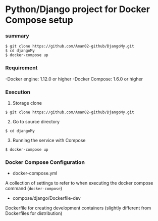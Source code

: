 # Python/Django project for Docker Compose setup

### summary

```
$ git clone https://github.com/Aman02-github/DjangoMy.git
$ cd djangoMy
$ docker-compose up
```

### Requirement

-Docker engine: 1.12.0 or higher
-Docker Compose: 1.6.0 or higher

### Execution

1. Storage clone

```
$ git clone https://github.com/Aman02-github/DjangoMy.git
```

2. Go to source directory

```
$ cd djangoMy
```

3. Running the service with Compose

```
$ docker-compose up
```

### Docker Compose Configuration

- docker-compose.yml


A collection of settings to refer to when executing the docker compose command (`docker-compose`)

- compose/django/Dockerfile-dev

Dockerfile for creating development containers (slightly different from Dockerfiles for distribution)
